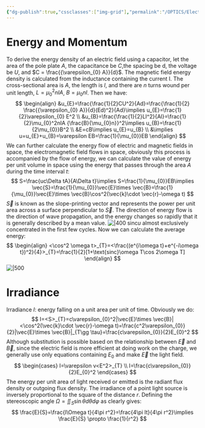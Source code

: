 ```yaml
---
{"dg-publish":true,"cssclasses":["img-grid"],"permalink":"/OPTICS/Electromagnetic Theory Part II/","dgPassFrontmatter":true,"created":"2025-04-28T17:20:59.090+08:00","updated":"2025-04-28T20:29:42.000+08:00"}
---
```


# Energy and Momentum
To derive the energy density of an electric field using a capacitor, let the area of the pole plate $A$, the capacitance be $C$,the spacing be d, the voltage be $U$, and $C = \frac{{\varepsilon_{0} A}}{d}$. The magnetic field energy density is calculated from the inductance containing the current I. The cross-sectional area is $A$, the length is $l$, and there are $n$ turns wound per unit length, $L=\mu_{0}^2nIA$, $B = \mu_{0}nI$. Then we have:
$$
\begin{align}
&u_{E}=\frac{\frac{1}{2}CU^2}{Ad}=\frac{\frac{1}{2} \frac{{\varepsilon_{0} A}}{d}(Ed)^2}{Ad}\implies u_{E}=\frac{1}{2}\varepsilon_{0} E^2 \\
&u_{B}=\frac{\frac{1}{2}LI^2}{Al}=\frac{1}{2}\mu_{0}^2nIA {\frac{B}{\mu_{0}n}}^2\implies u_{B}=\frac{1}{2\mu_{0}}B^2 \\
&E=cB\implies u_{E}=u_{B} \\
&\implies u=u_{E}+u_{B}=\varepsilon EB=\frac{1}{\mu_{0}}EB
\end{align}
$$
We can further calculate the energy flow of electric and magnetic fields in space, the electromagnetic field flows in space, obviously this process is accompanied by the flow of energy, we can calculate the value of energy per unit volume in space using the energy that passes through the area $A$ during the time interval $t$:
$$
S=\frac{uc\Delta tA}{A\Delta t}\implies S=\frac{1}{\mu_{0}}EB\implies \vec{S}=\frac{1}{\mu_{0}}\vec{E}\times \vec{B}=\frac{1}{\mu_{0}}\vec{E}\times \vec{B}\cos^2(\vec{k}\cdot \vec{r}-\omega t)
$$
$\vec{S}$ is known as the slope-printing vector and represents the power per unit area across a surface perpendicular to $\vec{S}$.
The direction of energy flow is the direction of wave propagation, and the energy changes so rapidly that it is generally described by a mean value.
![|400](https://i.imgur.com/kcV22X5.png)
$\text{sinc}u$ almost exclusively concentrated in the first few cycles. Now we can calculate the average energy:
$$
\begin{align}
<\cos^2 \omega t>_{T}=<\frac{(e^{i\omega t}+e^{-i\omega t})^2}{4}>_{T}=\frac{1}{2}[1+\text{sinc}\omega T\cos 2\omega T]
\end{align}
$$
![|500](https://i.imgur.com/Dc2beMg.png)
# Irradiance
Irradiance $I$: energy falling on a unit area per unit of time. Obviously we do:
$$
I=<S>_{T}=c\varepsilon_{0}^2|\vec{E}\times \vec{B}|<\cos^2(\vec{k}\cdot \vec{r}-\omega t)=\frac{c^2\varepsilon_{0}}{2}|\vec{E}\times \vec{B}|_{T\gg \tau}=\frac{c\varepsilon_{0}}{2}E_{0}^2
$$
Although substitution is possible based on the relationship between $\vec{E}$ and $\vec{B}$, since the electric field is more efficient at doing work on the charge, we generally use only equations containing $E_{0}$ and make $\vec{E}$ the light field.
$$
\begin{cases}
I=\varepsilon v<E^2>_{T} \\
I=\frac{c\varepsilon_{0}}{2}E_{0}^2
\end{cases}
$$
The energy per unit area of light received or emitted is the radiant flux density or outgoing flux density.
The irradiance of a point light source is inversely proportional to the square of the distance $r$. Defining the stereoscopic angle $\Omega=\iint_{S}\sin \theta d\theta d\varphi$ as  clearly gives:
$$
\frac{E}{S}=\frac{I\Omega t}{4\pi r^2}=\frac{4\pi It}{4\pi r^2}\implies \frac{E}{S} \propto \frac{1}{r^2}
$$
